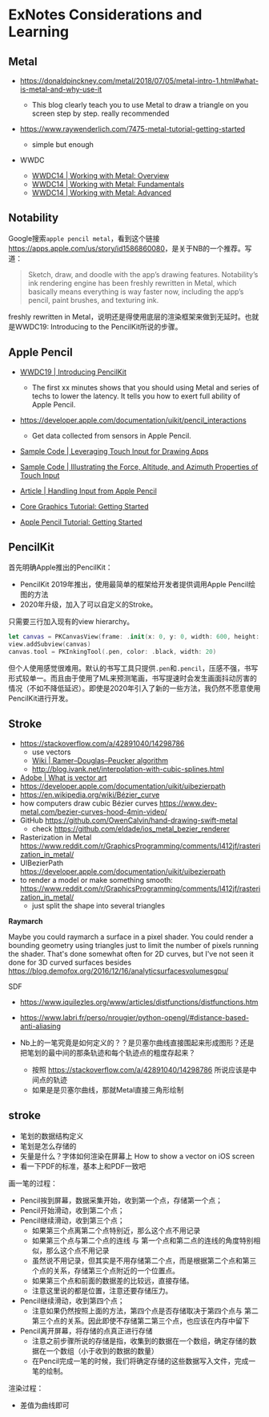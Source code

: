 # ExNotes Considerations and Learning

## Metal

* <https://donaldpinckney.com/metal/2018/07/05/metal-intro-1.html#what-is-metal-and-why-use-it>
    * This blog clearly teach you to use Metal to draw a triangle on you screen step by step. really recommended
* <https://www.raywenderlich.com/7475-metal-tutorial-getting-started>
    * simple but enough

* WWDC
    * [WWDC14 | Working with Metal: Overview](https://developer.apple.com/wwdc14/603)
    * [WWDC14 | Working with Metal: Fundamentals](https://developer.apple.com/wwdc14/604)
    * [WWDC14 | Working with Metal: Advanced](https://developer.apple.com/wwdc14/605)

## Notability

Google搜索`apple pencil metal`，看到这个链接<https://apps.apple.com/us/story/id1586860080>，是关于NB的一个推荐。写道：

> Sketch, draw, and doodle with the app’s drawing features. Notability’s ink rendering engine has been freshly rewritten in Metal, which basically means everything is way faster now, including the app’s pencil, paint brushes, and texturing ink.

freshly rewritten in Metal，说明还是得使用底层的渲染框架来做到无延时。也就是WWDC19: Introducing to the PencilKit所说的步骤。

## Apple Pencil

* [WWDC19 | Introducing PencilKit](https://developer.apple.com/wwdc19/221)
    * The first xx minutes shows that you should using Metal and series of techs to lower the latency. It tells you how to exert full ability of Apple Pencil.
* <https://developer.apple.com/documentation/uikit/pencil_interactions>
    * Get data collected from sensors in Apple Pencil.

* [Sample Code | Leveraging Touch Input for Drawing Apps](https://developer.apple.com/documentation/uikit/touches_presses_and_gestures/leveraging_touch_input_for_drawing_apps)
* [Sample Code | Illustrating the Force, Altitude, and Azimuth Properties of Touch Input](https://developer.apple.com/documentation/uikit/touches_presses_and_gestures/illustrating_the_force_altitude_and_azimuth_properties_of_touch_input)
* [Article | Handling Input from Apple Pencil](https://developer.apple.com/documentation/uikit/pencil_interactions/handling_input_from_apple_pencil)

* [Core Graphics Tutorial: Getting Started](https://www.raywenderlich.com/8003281-core-graphics-tutorial-getting-started)
* [Apple Pencil Tutorial: Getting Started](https://www.raywenderlich.com/1407-apple-pencil-tutorial-getting-started)

## PencilKit

首先明确Apple推出的PencilKit：
* PencilKit 2019年推出，使用最简单的框架给开发者提供调用Apple Pencil绘图的方法
* 2020年升级，加入了可以自定义的Stroke。

只需要三行加入现有的view hierarchy。

```swift
let canvas = PKCanvasView(frame: .init(x: 0, y: 0, width: 600, height: 400))
view.addSubview(canvas)
canvas.tool = PKInkingTool(.pen, color: .black, width: 20)
```

但个人使用感觉很难用。默认的书写工具只提供`.pen`和`.pencil`，压感不强，书写形式较单一。而且由于使用了ML来预测笔画，书写提速时会发生画面抖动厉害的情况（不如不降低延迟）。即使是2020年引入了新的一些方法，我仍然不愿意使用PencilKit进行开发。

## Stroke

* https://stackoverflow.com/a/42891040/14298786
    * use vectors
    * [Wiki | Ramer–Douglas–Peucker algorithm](https://en.wikipedia.org/wiki/Ramer-Douglas-Peucker_algorithm)
    * <http://blog.ivank.net/interpolation-with-cubic-splines.html>
* [Adobe | What is vector art](https://www.adobe.com/creativecloud/illustration/discover/vector-art.html)
* https://developer.apple.com/documentation/uikit/uibezierpath
* https://en.wikipedia.org/wiki/Bézier_curve
* how computers draw cubic Bézier curves https://www.dev-metal.com/bezier-curves-hood-4min-video/
* GitHub <https://github.com/OwenCalvin/hand-drawing-swift-metal>
    * check <https://github.com/eldade/ios_metal_bezier_renderer>
* Rasterization in Metal https://www.reddit.com/r/GraphicsProgramming/comments/l412jf/rasterization_in_metal/ 
* UIBezierPath https://developer.apple.com/documentation/uikit/uibezierpath
* to render a model or make something smooth: https://www.reddit.com/r/GraphicsProgramming/comments/l412jf/rasterization_in_metal/
    * just split the shape into several triangles

**Raymarch**

Maybe you could raymarch a surface in a pixel shader. You could render a bounding geometry using triangles just to limit the number of pixels running the shader. That's done somewhat often for 2D curves, but I've not seen it done for 3D curved surfaces besides https://blog.demofox.org/2016/12/16/analyticsurfacesvolumesgpu/

SDF

* https://www.iquilezles.org/www/articles/distfunctions/distfunctions.htm
* https://www.labri.fr/perso/nrougier/python-opengl/#distance-based-anti-aliasing

* Nb上的一笔究竟是如何定义的？？是贝塞尔曲线直接围起来形成图形？还是把笔划的最中间的那条轨迹和每个轨迹点的粗度存起来？
    * 按照 https://stackoverflow.com/a/42891040/14298786 所说应该是中间点的轨迹
    * 如果是是贝塞尔曲线，那就Metal直接三角形绘制

## stroke

* 笔划的数据结构定义
* 笔划是怎么存储的
* 矢量是什么？字体如何渲染在屏幕上 How to show a vector on iOS screen
* 看一下PDF的标准，基本上和PDF一致吧

画一笔的过程：

* Pencil挨到屏幕，数据采集开始，收到第一个点，存储第一个点；
* Pencil开始滑动，收到第二个点；
* Pencil继续滑动，收到第三个点；
    * 如果第三个点离第二个点特别近，那么这个点不用记录
    * 如果第三个点与第二个点的连线 与 第一个点和第二点的连线的角度特别相似，那么这个点不用记录
    * 虽然说不用记录，但其实是不用存储第二个点，而是根据第二个点和第三个点的关系，存储第三个点附近的一个位置点。
    * 如果第三个点和前面的数据差的比较远，直接存储。
    * 注意这里说的都是位置，注意还要存储压力。
* Pencil继续滑动，收到第四个点；
    * 注意如果仍然按照上面的方法，第四个点是否存储取决于第四个点与 第二第三个点的关系。因此即使不存储第二第三个点，也应该在内存中留下
* Pencil离开屏幕，将存储的点真正进行存储
    * 注意之前步骤所说的存储是指，收集到的数据在一个数组，确定存储的数据在一个数组（小于收到的数据的数量）
    * 在Pencil完成一笔的时候，我们将确定存储的这些数据写入文件，完成一笔的绘制。

渲染过程：
* 差值为曲线即可
